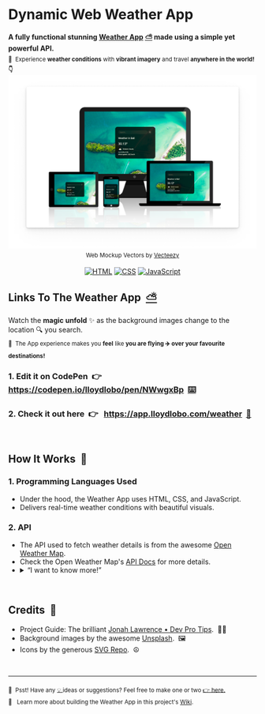 <h1>Dynamic Web Weather App</h1>
<p>
  <strong> A fully functional stunning <a target="_blank" href="https://app.lloydlobo.com/weather">Weather App</a>&nbsp;<a target="_blank" href="https://app.lloydlobo.com/weather">⛅️</a> made using a simple yet powerful API.</strong></br>
  <sub>📌 &nbsp;Experience <strong>weather conditions</strong> with <strong>vibrant imagery</strong> and travel <strong>anywhere in the world! 👇 </strong></sub>
  <a alt="Web Weather App Image by Lloyd Lobo" href="https://app.lloydlobo.com/weather/" target="\_blank"><img align="left" src="https://github.com/lloydlobo/weather-app/blob/main/assets/Timeline/Mockup-Weather-App-20220209133419.png" title="Dynamic Web Weather App" ></a>
</p>
<p align="center">
  <sub>Web Mockup Vectors by <a target="_blank" href="https://www.vecteezy.com/free-vector/web-mockup">Vecteezy</a></sub></br></br>
  <a href="https://github.com/search?q=user%3Alloydlobo+language%3Ahtml"><img alt="HTML" src="https://img.shields.io/badge/HTML-E34F26.svg?logo=html5&logoColor=white"></a>
  <a href="https://github.com/search?q=user%3Alloydlobo+language%3Acss"><img alt="CSS" src="https://img.shields.io/badge/CSS-1572B6.svg?logo=css3&logoColor=white"></a>
  <a href="https://github.com/search?q=user%3Alloydlobo+language%3Ajavascript"><img alt="JavaScript" src="https://img.shields.io/badge/JavaScript-F7DF1E.svg?logo=javascript&logoColor=black"></a>
</p>   

## Links To The Weather App &nbsp;<a target="_blank" href="https://app.lloydlobo.com/weather">⛅️</a>
Watch the **magic unfold** ✨ as the background images change to the location 🔍 you search.    
<sub>📌 &nbsp;The App experience makes you **feel** like **you are flying ✈️ over your favourite destinations!**</sub>
### 1. Edit it on CodePen &nbsp;👉 &nbsp; https://codepen.io/lloydlobo/pen/NWwgxBp &nbsp;[⌨️](https://codepen.io/lloydlobo/pen/PoOpwJm)
### 2. Check it out here &nbsp;👉 &nbsp; https://app.lloydlobo.com/weather &nbsp;[📱](https://app.lloydlobo.com/weather)

</br>

## How It Works &nbsp;🔧

### 1. Programming Languages Used
- Under the hood, the Weather App uses HTML, CSS, and JavaScript. 
- Delivers real-time weather conditions with beautiful visuals.

### 2. API
<ul>
  <li>The API used to fetch weather details is from the awesome <a target="_blank" href="https//openweathermap.org/">Open Weather Map</a>.</li>
  <li>Check the Open Weather Map's <a target="_blank" href="https://openweathermap.org/api">API Docs</a> for more details.</li>
  <li><details><summary>“I want to know more!”</summary><ul><li>Using the API Call URL from Open Weather Map's <a target="_blank" href="https://openweathermap.org/current#name">Built-in API request by city name</a>.</li>
    <li>Take a look at the project's <a target="_blank" href="https://github.com/lloydlobo/weather-app/wiki">Wiki</a> to see how it was built.</li>
</ul>

</details>
</ul>

</br>

## Credits &nbsp;👏
- Project Guide: The brilliant [Jonah Lawrence • Dev Pro Tips](https://www.youtube.com/watch?v=WZNG8UomjSI&t=275s). &nbsp;👨‍🏫
- Background images by the awesome [Unsplash](https://unsplash.com). &nbsp;🖼️
- Icons by the generous [SVG Repo](https://svgrepo.com). &nbsp;☮️
</br>
<hr>
<p>
  <sub>🤫 &nbsp;Psst! Have any <a target="_blank" href="https://github.com/lloydlobo/weather-app/issues">💡 </a> ideas or suggestions? Feel free to make one or two <a target="_blank" href="https://github.com/lloydlobo/weather-app/issues">👉 here.</a></sub>
  <br>
  <sub>📕 &nbsp; Learn more about building the Weather App in this project's <a target="_blank" href="https://github.com/lloydlobo/weather-app/wiki">Wiki</a>.
</p>
